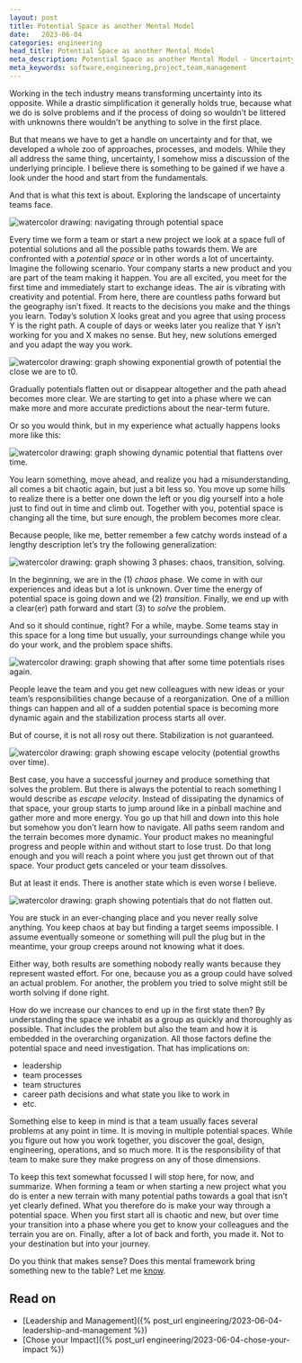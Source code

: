 ```yaml
---
layout: post
title: Potential Space as another Mental Model
date:   2023-06-04
categories: engineering
head_title: Potential Space as another Mental Model
meta_description: Potential Space as another Mental Model - Uncertainty in tech organizations.
meta_keywords: software,engineering,project,team,management
---
```


Working in the tech industry means transforming uncertainty into its opposite. While a drastic simplification it generally holds true, because what we do is solve problems and if the process of doing so wouldn’t be littered with unknowns there wouldn’t be anything to solve in the first place.

But that means we have to get a handle on uncertainty and for that, we developed a whole zoo of approaches, processes, and models. While they all address the same thing, uncertainty, I somehow miss a discussion of the underlying principle. I believe there is something to be gained if we have a look under the hood and start from the fundamentals.

And that is what this text is about. Exploring the landscape of uncertainty teams face.

![watercolor drawing: navigating through potential space](/assets/img/potential_space.jpeg)

Every time we form a team or start a new project we look at a space full of potential solutions and all the possible paths towards them. We are confronted with a *potential space* or in other words a lot of uncertainty. Imagine the following scenario. Your company starts a new product and you are part of the team making it happen. You are all excited, you meet for the first time and immediately start to exchange ideas. The air is vibrating with creativity and potential. From here, there are countless paths forward but the geography isn’t fixed. It reacts to the decisions you make and the things you learn. Today’s solution X looks great and you agree that using process Y is the right path. A couple of days or weeks later you realize that Y isn’t working for you and X makes no sense. But hey, new solutions emerged and you adapt the way you work.

![watercolor drawing: graph showing exponential growth of potential the close we are to t0.](/assets/img/potential_line.jpeg)

Gradually potentials flatten out or disappear altogether and the path ahead becomes more clear. We are starting to get into a phase where we can make more and more accurate predictions about the near-term future.

Or so you would think, but in my experience what actually happens looks more like this:

![watercolor drawing: graph showing dynamic potential that flattens over time.](/assets/img/potential_graph_0.jpeg)

You learn something, move ahead, and realize you had a misunderstanding, all comes a bit chaotic again, but just a bit less so. You move up some hills to realize there is a better one down the left or you dig yourself into a hole just to find out in time and climb out. Together with you, potential space is changing all the time, but sure enough, the problem becomes more clear.

Because people, like me, better remember a few catchy words instead of a lengthy description let’s try the following generalization:

![watercolor drawing: graph showing 3 phases: chaos, transition, solving.](/assets/img/potential_graph_1.jpeg)

In the beginning, we are in the (1) *chaos* phase. We come in with our experiences and ideas but a lot is unknown. Over time the energy of potential space is going down and we (2) *transition*. Finally, we end up with a clear(er) path forward and start (3) to *solve* the problem.

And so it should continue, right? For a while, maybe. Some teams stay in this space for a long time but usually, your surroundings change while you do your work, and the problem space shifts.

![watercolor drawing: graph showing that after some time potentials rises again.](/assets/img/potential_graph_2.jpeg)

People leave the team and you get new colleagues with new ideas or your team’s responsibilities change because of a reorganization. One of a million things can happen and all of a sudden potential space is becoming more dynamic again and the stabilization process starts all over.

But of course, it is not all rosy out there. Stabilization is not guaranteed.

![watercolor drawing: graph showing escape velocity (potential growths over time).](/assets/img/potential_graph_4.jpeg)

Best case, you have a successful journey and produce something that solves the problem. But there is always the potential to reach something I would describe as *escape velocity*. Instead of dissipating the dynamics of that space, your group starts to jump around like in a pinball machine and gather more and more energy. You go up that hill and down into this hole but somehow you don’t learn how to navigate. All paths seem random and the terrain becomes more dynamic. Your product makes no meaningful progress and people within and without start to lose trust. Do that long enough and you will reach a point where you just get thrown out of that space. Your product gets canceled or your team dissolves.

But at least it ends. There is another state which is even worse I believe.

![watercolor drawing: graph showing potentials that do not flatten out.](/assets/img/potential_graph_3.jpeg)

You are stuck in an ever-changing place and you never really solve anything. You keep chaos at bay but finding a target seems impossible. I assume eventually someone or something will pull the plug but in the meantime, your group creeps around not knowing what it does.

Either way, both results are something nobody really wants because they represent wasted effort. For one, because you as a group could have solved an actual problem. For another, the problem you tried to solve might still be worth solving if done right.

How do we increase our chances to end up in the first state then? By understanding the space we inhabit as a group as quickly and thoroughly as possible. That includes the problem but also the team and how it is embedded in the overarching organization. All those factors define the potential space and need investigation. That has implications on:

* leadership
* team processes
* team structures
* career path decisions and what state you like to work in
* etc.

Something else to keep in mind is that a team usually faces several problems at any point in time. It is moving in multiple potential spaces. While you figure out how you work together, you discover the goal, design, engineering, operations, and so much more. It is the responsibility of that team to make sure they make progress on any of those dimensions.

To keep this text somewhat focussed I will stop here, for now, and summarize. When forming a team or when starting a new project what you do is enter a new terrain with many potential paths towards a goal that isn’t yet clearly defined. What you therefore do is make your way through a potential space. When you first start all is chaotic and new, but over time your transition into a phase where you get to know your colleagues and the terrain you are on. Finally, after a lot of back and forth, you made it. Not to your destination but into your journey.

Do you think that makes sense? Does this mental framework bring something new to the table? Let me [know](/imprint.html).

## Read on
* [Leadership and Management]({% post_url engineering/2023-06-04-leadership-and-management %})
* [Chose your Impact]({% post_url engineering/2023-06-04-chose-your-impact %})
